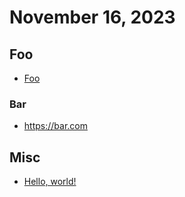 # November 16, 2023

## Foo

- [Foo](https://foo.com)

### Bar

- <https://bar.com>

## Misc

- [Hello, world!](https://example.com/)
